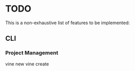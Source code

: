 # TODO

This is a non-exhaustive list of features to be implemented:

## CLI

### Project Management

vine new <LOCATION>
vine create <SCRIPT>

### Dependencies

vine add <DEPENDENCY>
vine remove <DEPENDENCY>
vine list

### Run

vine <SCRIPT>

### REPL

vine repl